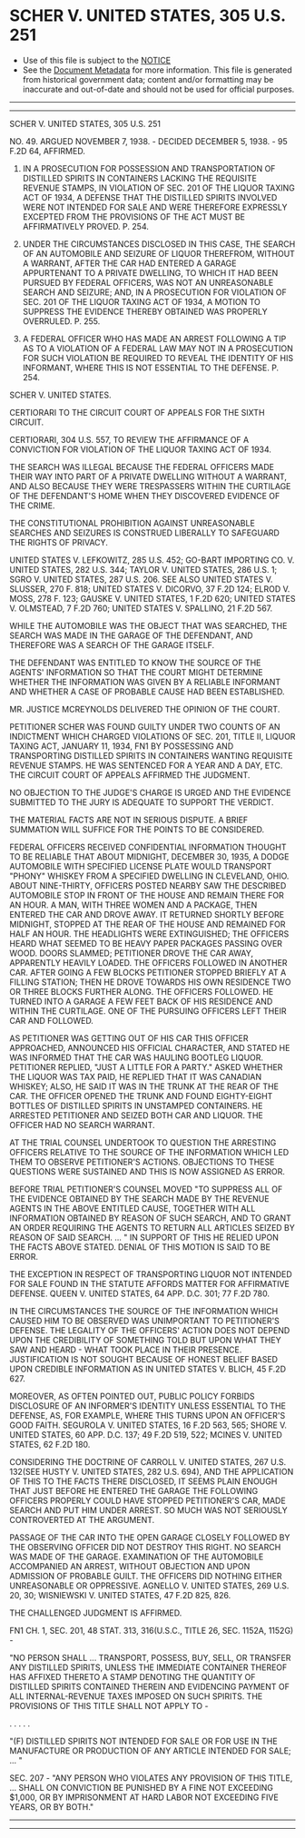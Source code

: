 ---
---

# SCHER V. UNITED STATES, 305 U.S. 251

* Use of this file is subject to the [NOTICE](https://github.com/publicdocs/notice/blob/master/NOTICE)
* See the [Document Metadata](../../../) for more information.
  This file is generated from historical government data; content and/or formatting may be inaccurate and out-of-date and should not be used for official purposes.

----------
----------

SCHER V. UNITED STATES, 305 U.S. 251

NO. 49.  ARGUED NOVEMBER 7, 1938.  - DECIDED DECEMBER 5, 1938.  - 95 F.2D 64, AFFIRMED.

1.  IN A PROSECUTION FOR POSSESSION AND TRANSPORTATION OF DISTILLED SPIRITS IN CONTAINERS LACKING THE REQUISITE REVENUE STAMPS, IN VIOLATION OF SEC. 201 OF THE LIQUOR TAXING ACT OF 1934, A DEFENSE THAT THE DISTILLED SPIRITS INVOLVED WERE NOT INTENDED FOR SALE AND WERE THEREFORE EXPRESSLY EXCEPTED FROM THE PROVISIONS OF THE ACT MUST BE AFFIRMATIVELY PROVED.  P. 254.

2. UNDER THE CIRCUMSTANCES DISCLOSED IN THIS CASE, THE SEARCH OF AN AUTOMOBILE AND SEIZURE OF LIQUOR THEREFROM, WITHOUT A WARRANT, AFTER THE CAR HAD ENTERED A GARAGE APPURTENANT TO A PRIVATE DWELLING, TO WHICH IT HAD BEEN PURSUED BY FEDERAL OFFICERS, WAS NOT AN UNREASONABLE SEARCH AND SEIZURE; AND, IN A PROSECUTION FOR VIOLATION OF SEC. 201 OF THE LIQUOR TAXING ACT OF 1934, A MOTION TO SUPPRESS THE EVIDENCE THEREBY OBTAINED WAS PROPERLY OVERRULED.  P. 255.

3.  A FEDERAL OFFICER WHO HAS MADE AN ARREST FOLLOWING A TIP AS TO A VIOLATION OF A FEDERAL LAW MAY NOT IN A PROSECUTION FOR SUCH VIOLATION BE REQUIRED TO REVEAL THE IDENTITY OF HIS INFORMANT, WHERE THIS IS NOT ESSENTIAL TO THE DEFENSE.  P. 254.

SCHER V. UNITED STATES.

CERTIORARI TO THE CIRCUIT COURT OF APPEALS FOR THE SIXTH CIRCUIT.

CERTIORARI, 304 U.S. 557, TO REVIEW THE AFFIRMANCE OF A CONVICTION FOR VIOLATION OF THE LIQUOR TAXING ACT OF 1934.

THE SEARCH WAS ILLEGAL BECAUSE THE FEDERAL OFFICERS MADE THEIR WAY INTO PART OF A PRIVATE DWELLING WITHOUT A WARRANT, AND ALSO BECAUSE THEY WERE TRESPASSERS WITHIN THE CURTILAGE OF THE DEFENDANT'S HOME WHEN THEY DISCOVERED EVIDENCE OF THE CRIME.

THE CONSTITUTIONAL PROHIBITION AGAINST UNREASONABLE SEARCHES AND SEIZURES IS CONSTRUED LIBERALLY TO SAFEGUARD THE RIGHTS OF PRIVACY.

UNITED STATES V. LEFKOWITZ, 285 U.S. 452; GO-BART IMPORTING CO. V. UNITED STATES, 282 U.S. 344; TAYLOR V. UNITED STATES, 286 U.S. 1; SGRO V. UNITED STATES, 287 U.S. 206.  SEE ALSO UNITED STATES V. SLUSSER, 270 F. 818; UNITED STATES V. DICORVO, 37 F.2D 124; ELROD V. MOSS, 278 F. 123; GAUSKE V. UNITED STATES, 1 F.2D 620; UNITED STATES V. OLMSTEAD, 7 F.2D 760; UNITED STATES V. SPALLINO, 21 F.2D 567.

WHILE THE AUTOMOBILE WAS THE OBJECT THAT WAS SEARCHED, THE SEARCH WAS MADE IN THE GARAGE OF THE DEFENDANT, AND THEREFORE WAS A SEARCH OF THE GARAGE ITSELF.

THE DEFENDANT WAS ENTITLED TO KNOW THE SOURCE OF THE AGENTS' INFORMATION SO THAT THE COURT MIGHT DETERMINE WHETHER THE INFORMATION WAS GIVEN BY A RELIABLE INFORMANT AND WHETHER A CASE OF PROBABLE CAUSE HAD BEEN ESTABLISHED.

MR. JUSTICE MCREYNOLDS DELIVERED THE OPINION OF THE COURT.

PETITIONER SCHER WAS FOUND GUILTY UNDER TWO COUNTS OF AN INDICTMENT WHICH CHARGED VIOLATIONS OF SEC. 201, TITLE II, LIQUOR TAXING ACT, JANUARY 11, 1934,  FN1  BY POSSESSING AND TRANSPORTING DISTILLED SPIRITS IN CONTAINERS WANTING REQUISITE REVENUE STAMPS.  HE WAS SENTENCED FOR A YEAR AND A DAY, ETC.  THE CIRCUIT COURT OF APPEALS AFFIRMED THE JUDGMENT.

NO OBJECTION TO THE JUDGE'S CHARGE IS URGED AND THE EVIDENCE SUBMITTED TO THE JURY IS ADEQUATE TO SUPPORT THE VERDICT.

THE MATERIAL FACTS ARE NOT IN SERIOUS DISPUTE.  A BRIEF SUMMATION WILL SUFFICE FOR THE POINTS TO BE CONSIDERED.

FEDERAL OFFICERS RECEIVED CONFIDENTIAL INFORMATION THOUGHT TO BE RELIABLE THAT ABOUT MIDNIGHT, DECEMBER 30, 1935, A DODGE AUTOMOBILE WITH SPECIFIED LICENSE PLATE WOULD TRANSPORT "PHONY" WHISKEY FROM A SPECIFIED DWELLING IN CLEVELAND, OHIO.  ABOUT NINE-THIRTY, OFFICERS POSTED NEARBY SAW THE DESCRIBED AUTOMOBILE STOP IN FRONT OF THE HOUSE AND REMAIN THERE FOR AN HOUR.  A MAN, WITH THREE WOMEN AND A PACKAGE, THEN ENTERED THE CAR AND DROVE AWAY.  IT RETURNED SHORTLY BEFORE MIDNIGHT, STOPPED AT THE REAR OF THE HOUSE AND REMAINED FOR HALF AN HOUR.  THE HEADLIGHTS WERE EXTINGUISHED; THE OFFICERS HEARD WHAT SEEMED TO BE HEAVY PAPER PACKAGES PASSING OVER WOOD.  DOORS SLAMMED; PETITIONER DROVE THE CAR AWAY, APPARENTLY HEAVILY LOADED.  THE OFFICERS FOLLOWED IN ANOTHER CAR.  AFTER GOING A FEW BLOCKS PETITIONER STOPPED BRIEFLY AT A FILLING STATION; THEN HE DROVE TOWARDS HIS OWN RESIDENCE TWO OR THREE BLOCKS FURTHER ALONG.  THE OFFICERS FOLLOWED.  HE TURNED INTO A GARAGE A FEW FEET BACK OF HIS RESIDENCE AND WITHIN THE CURTILAGE.  ONE OF THE PURSUING OFFICERS LEFT THEIR CAR AND FOLLOWED.

AS PETITIONER WAS GETTING OUT OF HIS CAR THIS OFFICER APPROACHED, ANNOUNCED HIS OFFICIAL CHARACTER, AND STATED HE WAS INFORMED THAT THE CAR WAS HAULING BOOTLEG LIQUOR.  PETITIONER REPLIED, "JUST A LITTLE FOR A PARTY."  ASKED WHETHER THE LIQUOR WAS TAX PAID, HE REPLIED THAT IT WAS CANADIAN WHISKEY; ALSO, HE SAID IT WAS IN THE TRUNK AT THE REAR OF THE CAR.  THE OFFICER OPENED THE TRUNK AND FOUND EIGHTY-EIGHT BOTTLES OF DISTILLED SPIRITS IN UNSTAMPED CONTAINERS.  HE ARRESTED PETITIONER AND SEIZED BOTH CAR AND LIQUOR.  THE OFFICER HAD NO SEARCH WARRANT.

AT THE TRIAL COUNSEL UNDERTOOK TO QUESTION THE ARRESTING OFFICERS RELATIVE TO THE SOURCE OF THE INFORMATION WHICH LED THEM TO OBSERVE PETITIONER'S ACTIONS.  OBJECTIONS TO THESE QUESTIONS WERE SUSTAINED AND THIS IS NOW ASSIGNED AS ERROR.

BEFORE TRIAL PETITIONER'S COUNSEL MOVED "TO SUPPRESS ALL OF THE EVIDENCE OBTAINED BY THE SEARCH MADE BY THE REVENUE AGENTS IN THE ABOVE ENTITLED CAUSE, TOGETHER WITH ALL INFORMATION OBTAINED BY REASON OF SUCH SEARCH, AND TO GRANT AN ORDER REQUIRING THE AGENTS TO RETURN ALL ARTICLES SEIZED BY REASON OF SAID SEARCH.  ...  "  IN SUPPORT OF THIS HE RELIED UPON THE FACTS ABOVE STATED.  DENIAL OF THIS MOTION IS SAID TO BE ERROR.

THE EXCEPTION IN RESPECT OF TRANSPORTING LIQUOR NOT INTENDED FOR SALE FOUND IN THE STATUTE AFFORDS MATTER FOR AFFIRMATIVE DEFENSE.  QUEEN V. UNITED STATES, 64 APP. D.C. 301; 77 F.2D 780.

IN THE CIRCUMSTANCES THE SOURCE OF THE INFORMATION WHICH CAUSED HIM TO BE OBSERVED WAS UNIMPORTANT TO PETITIONER'S DEFENSE.  THE LEGALITY OF THE OFFICERS' ACTION DOES NOT DEPEND UPON THE CREDIBILITY OF SOMETHING TOLD BUT UPON WHAT THEY SAW AND HEARD - WHAT TOOK PLACE IN THEIR PRESENCE.  JUSTIFICATION IS NOT SOUGHT BECAUSE OF HONEST BELIEF BASED UPON CREDIBLE INFORMATION AS IN UNITED STATES V. BLICH, 45 F.2D 627.

MOREOVER, AS OFTEN POINTED OUT, PUBLIC POLICY FORBIDS DISCLOSURE OF AN INFORMER'S IDENTITY UNLESS ESSENTIAL TO THE DEFENSE, AS, FOR EXAMPLE, WHERE THIS TURNS UPON AN OFFICER'S GOOD FAITH.  SEGUROLA V. UNITED STATES, 16 F.2D 563, 565; SHORE V. UNITED STATES, 60 APP. D.C. 137; 49 F.2D 519, 522; MCINES V. UNITED STATES, 62 F.2D 180.

CONSIDERING THE DOCTRINE OF CARROLL V. UNITED STATES, 267 U.S. 132(SEE HUSTY V. UNITED STATES, 282 U.S. 694), AND THE APPLICATION OF THIS TO THE FACTS THERE DISCLOSED, IT SEEMS PLAIN ENOUGH THAT JUST BEFORE HE ENTERED THE GARAGE THE FOLLOWING OFFICERS PROPERLY COULD HAVE STOPPED PETITIONER'S CAR, MADE SEARCH AND PUT HIM UNDER ARREST.  SO MUCH WAS NOT SERIOUSLY CONTROVERTED AT THE ARGUMENT.

PASSAGE OF THE CAR INTO THE OPEN GARAGE CLOSELY FOLLOWED BY THE OBSERVING OFFICER DID NOT DESTROY THIS RIGHT.  NO SEARCH WAS MADE OF THE GARAGE.  EXAMINATION OF THE AUTOMOBILE ACCOMPANIED AN ARREST, WITHOUT OBJECTION AND UPON ADMISSION OF PROBABLE GUILT.  THE OFFICERS DID NOTHING EITHER UNREASONABLE OR OPPRESSIVE.  AGNELLO V. UNITED STATES, 269 U.S. 20, 30; WISNIEWSKI V. UNITED STATES, 47 F.2D 825, 826.

THE CHALLENGED JUDGMENT IS AFFIRMED.

FN1  CH. 1, SEC. 201, 48 STAT. 313, 316(U.S.C., TITLE 26, SEC. 1152A, 1152G) -

"NO PERSON SHALL  ...  TRANSPORT, POSSESS, BUY, SELL, OR TRANSFER ANY DISTILLED SPIRITS, UNLESS THE IMMEDIATE CONTAINER THEREOF HAS AFFIXED THERETO A STAMP DENOTING THE QUANTITY OF DISTILLED SPIRITS CONTAINED THEREIN AND EVIDENCING PAYMENT OF ALL INTERNAL-REVENUE TAXES IMPOSED ON SUCH SPIRITS.  THE PROVISIONS OF THIS TITLE SHALL NOT APPLY TO -

.         .         .         .         .

"(F)  DISTILLED SPIRITS NOT INTENDED FOR SALE OR FOR USE IN THE MANUFACTURE OR PRODUCTION OF ANY ARTICLE INTENDED FOR SALE; ...  "

SEC. 207 - "ANY PERSON WHO VIOLATES ANY PROVISION OF THIS TITLE,  ... SHALL ON CONVICTION BE PUNISHED BY A FINE NOT EXCEEDING $1,000, OR BY IMPRISONMENT AT HARD LABOR NOT EXCEEDING FIVE YEARS, OR BY BOTH."


----------
----------

